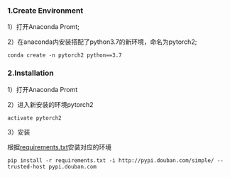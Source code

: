 ### 1.Create Environment
1）打开Anaconda Promt; 

2）在anaconda内安装搭配了python3.7的新环境，命名为pytorch2; 

`conda create -n pytorch2 python==3.7`

### 2.Installation
1）打开Anaconda Promt  

2）进入新安装的环境pytorch2

`activate pytorch2`  

3）安装 

根据[requirements.txt](https://github.com/Obliviate73/Obliviate73/blob/main/requirements.txt)安装对应的环境

`pip install -r requirements.txt -i http://pypi.douban.com/simple/ --trusted-host pypi.douban.com`  

